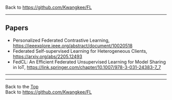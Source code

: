 Back to https://github.com/Kwangkee/FL
***

## Papers 
- Personalized Federated Contrastive Learning, https://ieeexplore.ieee.org/abstract/document/10020518
- Federated Self-supervised Learning for Heterogeneous Clients, https://arxiv.org/abs/2205.12493
- FedCL: An Efficient Federated Unsupervised Learning for Model Sharing in IoT, https://link.springer.com/chapter/10.1007/978-3-031-24383-7_7

***

***
Back to the [Top](#papers)  
Back to https://github.com/Kwangkee/FL
